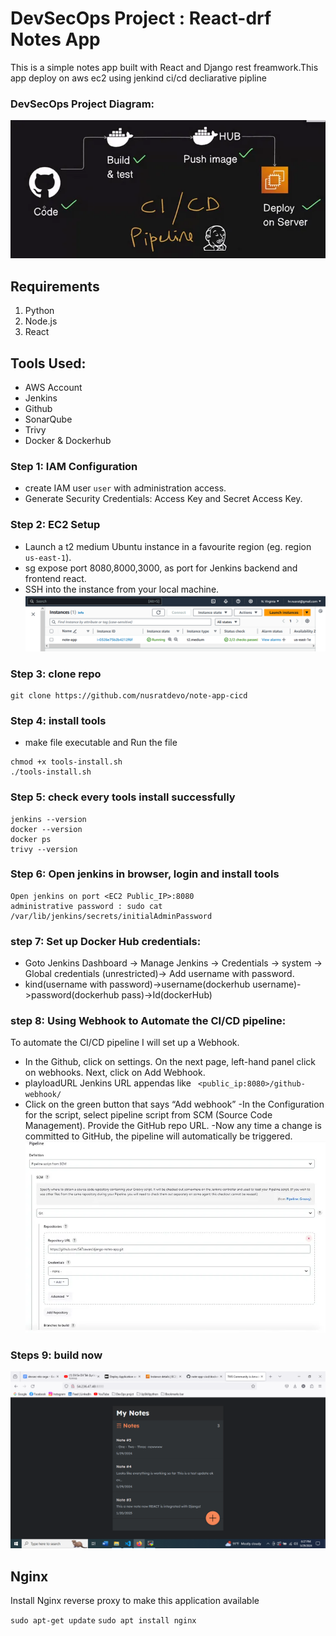# DevSecOps Project : React-drf Notes App
This is a simple notes app built with React and Django rest freamwork.This app deploy on aws ec2 using jenkind ci/cd decliarative pipline

### DevSecOps Project Diagram:
![note-app](image/note-app.webp)

## Requirements
1. Python
2. Node.js
3. React

## Tools Used:
* AWS Account
* Jenkins
* Github
* SonarQube
* Trivy
* Docker & Dockerhub

### Step 1: IAM Configuration
- create IAM user `user` with administration access.
- Generate Security Credentials: Access Key and Secret Access Key.

### Step 2: EC2 Setup
- Launch a t2 medium Ubuntu instance in a favourite region (eg. region `us-east-1`).
-  sg expose port 8080,8000,3000, as port for Jenkins backend and frontend react.
- SSH into the instance from your local machine.
![note-app-ec2](image/note-app-ec2.PNG)
### Step 3: clone repo
```shell
git clone https://github.com/nusratdevo/note-app-cicd
```

### Step 4: install tools
- make file executable and Run the file
``` shell 
chmod +x tools-install.sh
./tools-install.sh
```
### Step 5: check every tools install successfully
``` shell
jenkins --version
docker --version
docker ps
trivy --version
```

### Step 6: Open jenkins in browser, login and install tools
``` shell
Open jenkins on port <EC2 Public_IP>:8080
administrative password : sudo cat /var/lib/jenkins/secrets/initialAdminPassword
```

### step 7: Set up Docker Hub credentials:
- Goto Jenkins Dashboard → Manage Jenkins → Credentials → system → Global credentials (unrestricted)→ Add username with password.
- kind(username with password)->username(dockerhub username)->password(dockerhub pass)->Id(dockerHub)

### step 8: Using Webhook to Automate the CI/CD pipeline:
To automate the CI/CD pipeline I will set up a Webhook.
- In the Github, click on settings. On the next page, left-hand panel click on webhooks. Next, click on Add Webhook.
- playloadURL Jenkins URL appendas like ` <public_ip:8080>/github-webhook/`
- Click on the green button that says “Add webhook”
-In the Configuration for the script, select pipeline script from SCM (Source Code Management).
Provide the GitHub repo URL.
-Now any time a change is committed to GitHub, the pipeline will automatically be triggered.
![git-repo-add](image/git-repo-add.webp)

### Steps 9: build now
![3](image/3.png)
## Nginx

Install Nginx reverse proxy to make this application available

`sudo apt-get update`
`sudo apt install nginx`
